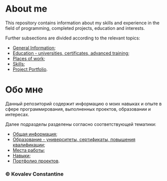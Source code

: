 # About me

This repository contains information about my skills and experience in the field of programming, 
completed projects, education and interests.

Further subsections are divided according to the relevant topics:

* [General Information](/en_EN/info.md "General Information");
* [Education - universities, certificates, advanced training](/en_EN/education.md "Education");
* [Places of work](/en_EN/placeofwork.md "Places of work");
* [Skills](/en_EN/skills.md "Skills");
* [Project Portfolio](/en_EN/portfolio.md "Project Portfolio").

# Обо мне

Данный репозиторий содержит информацию о моих навыках и опыте в сфере программирования, выполненных проектов,
образовании и интересах.
  
Далее подразделы разделены согласно соответствующей тематики:

* [Общая информация](/ru_RU/info.md "Общая информация");
* [Образование - университеты, сертификаты, повышения квалификации](/ru_RU/education.md "Образование");
* [Места работы](/ru_RU/placeofwork.md "Места работы");
* [Навыки](/ru_RU/skills.md "Навыки");
* [Портфолио проектов](/ru_RU/portfolio.md "Портфолио проектов").

### &copy; Kovalev Constantine